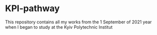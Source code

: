 # KPI-pathway
This repository contains all my works from the 1 September of 2021 year when I began to study at the Kyiv Polytechnic Institut
